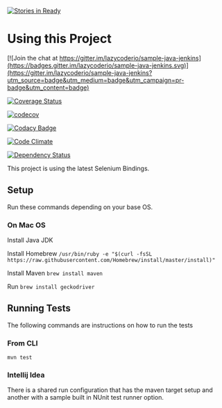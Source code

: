 [![Stories in Ready](https://badge.waffle.io/lazycoderio/Basic-Selenium-Java.png?label=ready&title=Ready)](https://waffle.io/lazycoderio/Basic-Selenium-Java)
# Using this Project

[![Join the chat at https://gitter.im/lazycoderio/sample-java-jenkins](https://badges.gitter.im/lazycoderio/sample-java-jenkins.svg)](https://gitter.im/lazycoderio/sample-java-jenkins?utm_source=badge&utm_medium=badge&utm_campaign=pr-badge&utm_content=badge)

[![Coverage Status](https://coveralls.io/repos/github/lazycoderio/sample-java-jenkins/badge.svg?branch=master)](https://coveralls.io/github/lazycoderio/sample-java-jenkins?branch=master)

[![codecov](https://codecov.io/gh/lazycoderio/sample-java-jenkins/branch/master/graph/badge.svg)](https://codecov.io/gh/lazycoderio/sample-java-jenkins)

[![Codacy Badge](https://api.codacy.com/project/badge/Grade/2da21d82c84640028d90abf2de796022)](https://www.codacy.com/app/andrew-m-krug/sample-java-jenkins?utm_source=github.com&amp;utm_medium=referral&amp;utm_content=lazycoderio/sample-java-jenkins&amp;utm_campaign=Badge_Grade)

[![Code Climate](https://codeclimate.com/github/lazycoderio/sample-java-jenkins/badges/gpa.svg)](https://codeclimate.com/github/lazycoderio/sample-java-jenkins)

[![Dependency Status](https://www.versioneye.com/user/projects/583b58fd4ef164003ff45522/badge.svg?style=flat-square)](https://www.versioneye.com/user/projects/583b58fd4ef164003ff45522)

This project is using the latest Selenium Bindings.

## Setup
Run these commands depending on your base OS.

### On Mac OS

Install Java JDK

Install Homebrew `/usr/bin/ruby -e "$(curl -fsSL https://raw.githubusercontent.com/Homebrew/install/master/install)"`

Install Maven `brew install maven`

Run `brew install geckodriver`

## Running Tests

The following commands are instructions on how to run the tests

### From CLI

`mvn test`

### Intellij Idea

There is a shared run configuration that has the maven target setup and another with a sample built in NUnit test runner option.
